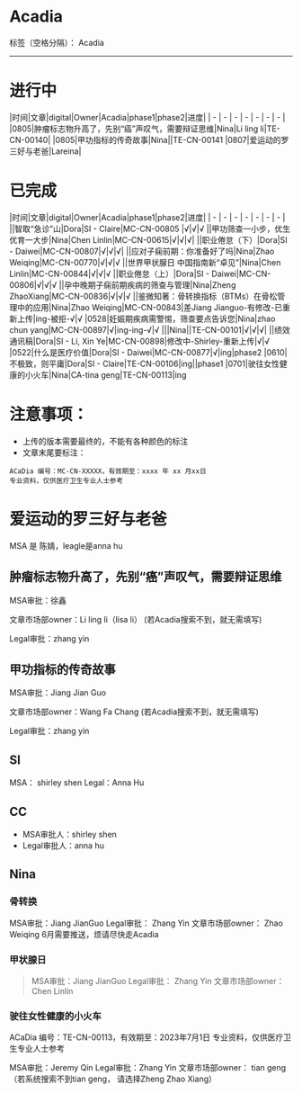 # Acadia 

标签（空格分隔）： Acadia

---

# 进行中 
|时间|文章|digital|Owner|Acadia|phase1|phase2|进度|
| - | - | - | - | -  | - | - | 
|0805|肿瘤标志物升高了，先别“癌”声叹气，需要辩证思维|Nina|Li ling li|TE-CN-00140|
|0805|甲功指标的传奇故事|Nina||TE-CN-00141
|0807|爱运动的罗三好与老爸|Lareina|

# 已完成
|时间|文章|digital|Owner|Acadia|phase1|phase2|进度|
| - | - | - | - | -  | - | - | 
||智取“急诊”山|Dora|SI - Claire|MC-CN-00805 |√|√|√
||甲功筛查一小步，优生优育一大步|Nina|Chen Linlin|MC-CN-00615|√|√|√|
||职业倦怠（下）|Dora|SI - Daiwei|MC-CN-00807|√|√|√|
||应对子痫前期：你准备好了吗|Nina|Zhao Weiqing|MC-CN-00770|√|√|√
||世界甲状腺日 中国指南新“卓见”|Nina|Chen Linlin|MC-CN-00844|√|√|√
||职业倦怠（上）|Dora|SI - Daiwei|MC-CN-00806|√|√|√
||孕中晚期子痫前期疾病的筛查与管理|Nina|Zheng ZhaoXiang|MC-CN-00836|√|√|√
||鉴微知著：骨转换指标（BTMs）在骨松管理中的应用|Nina|Zhao Weiqing|MC-CN-00843|差Jiang Jianguo-有修改-已重新上传|ing-被拒-√|√
|0528|妊娠期疾病需警惕，筛查要点告诉您|Nina|zhao chun yang|MC-CN-00897|√|ing-ing-√|√
|||Nina||TE-CN-00101|√|√|√|
||绩效通讯稿|Dora|SI - Li, Xin Ye|MC-CN-00898|修改中-Shirley-重新上传|√|√
|0522|什么是医疗价值|Dora|SI - Daiwei|MC-CN-00877|√|ing|phase2
|0610|不极致，则平庸|Dora|SI - Claire|TE-CN-00106|ing||phase1
|0701|驶往女性健康的小火车|Nina|CA-tina geng|TE-CN-00113|ing

# 注意事项：
- 上传的版本需要最终的，不能有各种颜色的标注
- 文章末尾要标注：
```
ACaDia 编号：MC-CN-XXXXX，有效期至：xxxx 年 xx 月xx日
专业资料，仅供医疗卫生专业人士参考
```

# 爱运动的罗三好与老爸
MSA 是 陈婧，leagle是anna hu




## 肿瘤标志物升高了，先别“癌”声叹气，需要辩证思维
MSA审批：徐鑫

文章市场部owner：Li ling li（lisa li） (若Acadia搜索不到，就无需填写)

Legal审批：zhang yin


## 甲功指标的传奇故事
MSA审批：Jiang Jian Guo

文章市场部owner：Wang Fa Chang (若Acadia搜索不到，就无需填写)

Legal审批：zhang yin

## SI 
MSA： shirley shen
Legal：Anna Hu

## CC
- MSA审批人：shirley shen
- Legal审批人：anna hu

## Nina
### 骨转换
MSA审批：Jiang JianGuo
Legal审批： Zhang Yin
文章市场部owner： Zhao Weiqing
6月需要推送，烦请尽快走Acadia

### 甲状腺日
> MSA审批：Jiang JianGuo
Legal审批： Zhang Yin
文章市场部owner： Chen Linlin

### 驶往女性健康的小火车
ACaDia 编号：TE-CN-00113，有效期至：2023年7月1日
专业资料，仅供医疗卫生专业人士参考

MSA审批：Jeremy Qin
Legal审批：Zhang Yin
文章市场部owner： tian geng （若系统搜索不到tian geng， 请选择Zheng Zhao Xiang）
